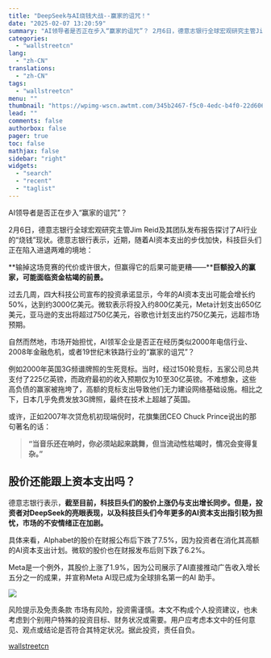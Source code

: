```yaml
---
title: "DeepSeek与AI烧钱大战--赢家的诅咒！"
date: "2025-02-07 13:20:59"
summary: "AI领导者是否正在步入“赢家的诅咒”？ 2月6日，德意志银行全球宏观研究主管Jim Reid及其团..."
categories:
  - "wallstreetcn"
lang:
  - "zh-CN"
translations:
  - "zh-CN"
tags:
  - "wallstreetcn"
menu: ""
thumbnail: "https://wpimg-wscn.awtmt.com/345b2467-f5c0-4edc-b4f0-22d606485489.jpeg"
lead: ""
comments: false
authorbox: false
pager: true
toc: false
mathjax: false
sidebar: "right"
widgets:
  - "search"
  - "recent"
  - "taglist"
---
```


AI领导者是否正在步入“赢家的诅咒”？

2月6日，德意志银行全球宏观研究主管Jim Reid及其团队发布报告探讨了AI行业的“烧钱”现状。德意志银行表示，近期，随着AI资本支出的步伐加快，科技巨头们正在陷入进退两难的境地：

**输掉这场竞赛的代价或许很大，但赢得它的后果可能更糟——****巨额投入的赢家，可能面临资金枯竭的前景。**

过去几周，四大科技公司宣布的投资承诺显示，今年的AI资本支出可能会增长约50%，达到约3000亿美元。微软表示将投入约800亿美元，Meta计划支出650亿美元，亚马逊的支出将超过750亿美元，谷歌也计划支出约750亿美元，远超市场预期。

自然而然地，市场开始担忧，AI领军企业是否正在经历类似2000年电信行业、2008年金融危机，或者19世纪末铁路行业的“赢家的诅咒”？

例如2000年英国3G频谱牌照的生死竞标。当时，经过150轮竞标，五家公司总共支付了225亿英镑，而政府最初的收入预期仅为10至30亿英镑。不难想象，这些高负债的赢家被拖垮了，高额的竞标支出导致他们无力建设网络基础设施。相比之下，日本几乎免费发放3G牌照，最终在技术上超越了英国。

或许，正如2007年次贷危机初现端倪时，花旗集团CEO Chuck Prince说出的那句著名的话：

> **“当音乐还在响时，你必须站起来跳舞，但当流动性枯竭时，情况会变得复杂。”**

**股价还能跟上资本支出吗？**
----------------

德意志银行表示，**截至目前，科技巨头们的股价上涨仍与支出增长同步。但是，投资者对DeepSeek的亮眼表现，以及科技巨头们今年更多的AI资本支出指引较为担忧，市场的不安情绪正在加剧。**

具体来看，Alphabet的股价在财报公布后下跌了7.5%，因为投资者在消化其高额的AI资本支出计划。微软的股价也在财报发布后则下跌了6.2%。

Meta是一个例外，其股价上涨了1.9%，因为公司展示了AI直接推动广告收入增长五分之一的成果，并宣称Meta AI现已成为全球排名第一的AI 助手。

![](https://wpimg-wscn.awtmt.com/283d2e18-199d-4b15-930b-e64dd0a9e61b.png)

风险提示及免责条款
市场有风险，投资需谨慎。本文不构成个人投资建议，也未考虑到个别用户特殊的投资目标、财务状况或需要。用户应考虑本文中的任何意见、观点或结论是否符合其特定状况。据此投资，责任自负。

[wallstreetcn](https://wallstreetcn.com/articles/3740548)
